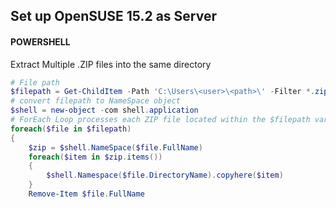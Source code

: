 ## Set up OpenSUSE 15.2 as Server

#### POWERSHELL 

Extract Multiple .ZIP files into the same directory

```powershell
# File path
$filepath = Get-ChildItem -Path 'C:\Users\<user>\<path>\' -Filter *.zip -Recurse
# convert filepath to NameSpace object
$shell = new-object -com shell.application
# ForEach Loop processes each ZIP file located within the $filepath variable
foreach($file in $filepath)
{
    $zip = $shell.NameSpace($file.FullName)
    foreach($item in $zip.items())
    {
        $shell.Namespace($file.DirectoryName).copyhere($item)
    }
    Remove-Item $file.FullName

```


